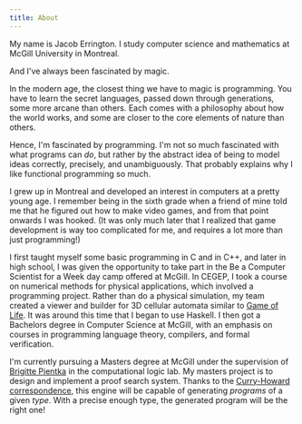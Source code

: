 ```yaml
---
title: About
---
```


My name is Jacob Errington. I study computer science and mathematics at McGill
University in Montreal.

And I've always been fascinated by magic.

In the modern age, the closest thing we have to magic is programming.
You have to learn the secret languages, passed down through generations, some
more arcane than others. Each comes with a philosophy about how the world
works, and some are closer to the core elements of nature than others.

Hence, I'm fascinated by programming. I'm not so much fascinated with what
programs can _do_, but rather by the abstract idea of being to model ideas
correctly, precisely, and unambiguously. That probably explains why I like
functional programming so much.

I grew up in Montreal and developed an interest in computers at a pretty
young age. I remember being in the sixth grade when a friend of mine told me
that he figured out how to make video games, and from that point onwards I was
hooked.
(It was only much later that I realized that game development is way too
complicated for me, and requires a lot more than just programming!)

I first taught myself some basic programming in C and in C++, and
later in high school, I was given the opportunity to take part in the
Be a Computer Scientist for a Week day camp offered at McGill.
In CEGEP, I took a course on numerical methods for physical applications, which
involved a programming project.
Rather than do a physical simulation, my team created a viewer and builder
for 3D cellular automata similar to
[Game of Life](https://en.wikipedia.org/wiki/Conway%27s_Game_of_Life).
It was around this time that I began to use Haskell.
I then got a Bachelors degree in Computer Science at McGill, with an emphasis
on courses in programming language theory, compilers, and formal verification.

I'm currently pursuing a Masters degree at McGill under the supervision of
[Brigitte Pientka](http://www.cs.mcgill.ca/~bpientka/) in the computational
logic lab.
My masters project is to design and implement a proof search system.
Thanks to the
[Curry-Howard correspondence](https://en.wikipedia.org/wiki/Curry%E2%80%93Howard_correspondence),
this engine will be capable of generating _programs_ of a given _type_.
With a precise enough type, the generated program will be the right one!
